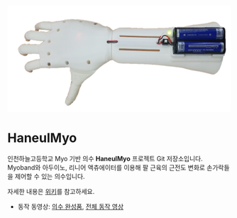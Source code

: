 ![의수 사진](./hand.png)


# HaneulMyo
인천하늘고등학교 Myo 기반 의수 **HaneulMyo** 프로젝트 Git 저장소입니다.
Myoband와 아두이노, 리니어 액츄에이터를 이용해 팔 근육의 근전도 변화로 손가락들을 제어할 수 있는 의수입니다.

자세한 내용은 [위키](https://github.com/Dictor/HaneulMyo/wiki)를 참고하세요.

* 동작 동영상: [의수 완성품](https://youtu.be/sie8u8Kds-4), [전체 동작 영상](https://youtu.be/p6DniIqm_u4)
